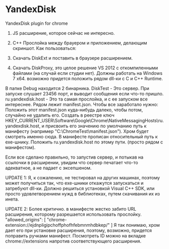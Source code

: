 YandexDisk
==========

YandexDisk plugin for chrome

1) JS расширение, которое сейчас не интересно.

2) C++ Прослойка между брауером и приложением, делающим скриншот. 
Как пользоваться:

1) Скачать DiskExt и поставить в браузере расширением.
2) Скачать DiskProxy, это целое решение VS 2012 с откомпиленными файлами (на случай если студии нет). 
Должны работать на Windows 7 x64. возможно придется положить рядом dll-ки с С и С++ Runtime.

В папке Debug находится 2 бинарника.
DiskTest - Это сервер. При запуске слушает 23456 порт, и выводит сообщения если что-то пришло.
ru.yandexdisk.host - Это та самая прослойка, и с ее запуском все интереснее. Рядом лежит manifest.json. 
Чтобы все заработало нужно:
  Положить этот manifest.json куда-нибудь далеко, чтобы потом, случайно не удалить его.
  Создать в реестре ключ HKEY_CURRENT_USER\Software\Google\Chrome\NativeMessagingHosts\ru.yandexdisk.host, 
и присвоить его значению по умолчанию путь к манифесту (например "C:\ChromeTest\manifest.json"). Хром будет смотреть именно сюда.
  В манифесте прописан относительный путь к exe-шнику. Положить ru.yandexdisk.host по этому пути. (просто рядом с манифестом).
  
Если все сделано правильно, то запустив сервер, и потыкав на ссылочки в расширении, увидим что сервер печатает что-то адекватное,
а не падает с эксепшеном.

UPDATE 1: Я, к сожалению, не тестировал на других машинах, поэтому может получиться так, что exe-шники откажутся запускаться и затребуют dll-ки. Должно решиться установкой Visual C++ SDK, или просто удовлетворением нужд в библиотеках, путем скачивания их из инета.

UPDATE 2: Более критично. в манифесте жестко забито URL расширения, которому разрешается использовать прослойку. "allowed_origins": [
    "chrome-extension://ejdnpligipchoffphofhfebmnmhdbkep/"
    ]
Я так понимаю, хром дает его при установке расширения, поэтому, возможно, придется поправить ручками манифест. Посмотреть ID можно на вкладке chrome://extensions напротив соответствующего расширения.
